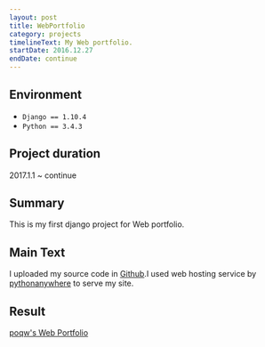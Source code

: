```yaml
---
layout: post
title: WebPortfolio
category: projects
timelineText: My Web portfolio.
startDate: 2016.12.27
endDate: continue
---
```


## Environment
+ `Django == 1.10.4`
+ `Python == 3.4.3`

## Project duration
2017.1.1 ~ continue

## Summary
This is my first django project for Web portfolio.

## Main Text
I uploaded my source code in [Github](https://github.com/poqw/portfolio).I used web hosting service by [pythonanywhere](pythonanywhere.com) to serve my site. 

## Result

[poqw's Web Portfolio](http://poqw.pythonanywhere.com)




